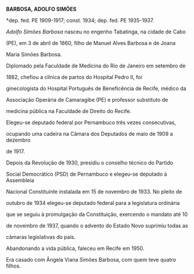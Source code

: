 **BARBOSA, A****DOLFO S****IMÕES**



\*dep. fed. PE 1909-1917; const. 1934; dep. fed. PE 1935-1937.



*Adolfo Simões Barbosa* nasceu no engenho Tabatinga, na cidade de Cabo

(PE), em 3 de abril de 1860, filho de Manuel Alves Barbosa e de Joana

Maria Simões Barbosa.



Diplomado pela Faculdade de Medicina do Rio de Janeiro em setembro de

1882, chefiou a clínica de partos do Hospital Pedro II, foi

ginecologista do Hospital Português de Beneficência de Recife, médico da

Associação Operária de Camaragibe (PE) e professor substituto de

medicina pública na Faculdade de Direito do Recife.



Elegeu-se deputado federal por Pernambuco três vezes consecutivas,

ocupando uma cadeira na Câmara dos Deputados de maio de 1909 a dezembro

de 1917.



Depois da Revolução de 1930, presidiu o conselho técnico do Partido

Social Democrático (PSD) de Pernambuco e elegeu-se deputado à Assembleia

Nacional Constituinte instalada em 15 de novembro de 1933. No pleito de

outubro de 1934 elegeu-se deputado federal para a legislatura ordinária

que se seguiu à promulgação da Constituição, exercendo o mandato até 10

de novembro de 1937, quando o advento do Estado Novo suprimiu todas as

câmaras legislativas do país.



Abandonando a vida pública, faleceu em Recife em 1950.



Era casado com Ângela Viana Simões Barbosa, com quem teve quatro filhos.



